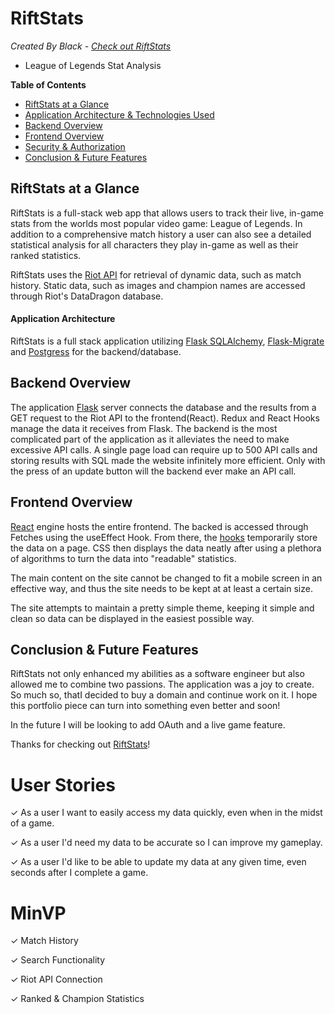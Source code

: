 
# RiftStats
*Created By Black - [Check out RiftStats](https://gxrift.com/)*
- League of Legends Stat Analysis

**Table of Contents**

* [RiftStats at a Glance](#WhatsInTheSauce-at-a-glance)
* [Application Architecture & Technologies Used](#application-architecture)
* [Backend Overview](#backend-overview)
* [Frontend Overview](#frontend-overview)
* [Security & Authorization](#security-&-authorization)
* [Conclusion & Future Features](#conclusion-&-future-features)

## RiftStats at a Glance
RiftStats is a full-stack web app that allows users to track their live, in-game stats from the worlds most popular video game: League of Legends. In addition to a comprehensive match history a user can also see a detailed statistical analysis for all characters they play in-game as well as their ranked statistics.

RiftStats uses the [Riot API](https://developer.riotgames.com/) for retrieval of dynamic data, such as match history. Static data, such as images and champion names are accessed through Riot's DataDragon database.

#### Application Architecture
RiftStats is a full stack application utilizing [Flask SQLAlchemy](https://flask-sqlalchemy.palletsprojects.com/en/2.x/), [Flask-Migrate](https://flask-migrate.readthedocs.io/en/latest/) and [Postgress](https://www.postgresql.org/) for the backend/database.

## Backend Overview
The application [Flask](https://flask.palletsprojects.com/en/1.1.x/) server connects the database and the results from a GET request to the Riot API to the frontend(React). Redux and React Hooks manage the data it receives from Flask.  The backend is the most complicated part of the application as it alleviates the need to make excessive API calls. A single page load can require up to 500 API calls and storing results with SQL made the website infinitely more efficient. Only with the press of an update button will the backend ever make an API call.


## Frontend Overview

[React](https://reactjs.org/) engine hosts the entire frontend. The backed is accessed through Fetches using the useEffect Hook.  From there, the
[hooks](https://reactjs.org/docs/hooks-intro.html) temporarily store the data on a page. CSS then displays the data neatly after using a plethora of algorithms to turn the data into "readable" statistics.

The main content on the site cannot be changed to fit a mobile screen in an effective way, and thus the site needs to be kept at at least a certain size.

The site attempts to maintain a pretty simple theme, keeping it simple and clean so data can be displayed in the easiest possible way.


## Conclusion & Future Features

RiftStats not only enhanced my abilities as a software engineer but also allowed me to combine two passions. The application was a joy to create. So much so, thatI decided to buy a domain and continue work on it. I hope this portfolio piece can turn into something even better and soon!

In the future I will be looking to add OAuth and a live game feature.

Thanks for checking out [RiftStats](https://whatsinthesauce.herokuapp.com/)!

# User Stories

&check; As a user I want to easily access my data quickly, even when in the midst of a game.

&check; As a user I'd need my data to be accurate so I can improve my gameplay.

&check; As a user I'd like to be able to update my data at any given time, even seconds after I complete a game.

# MinVP
&check; Match History

&check; Search Functionality

&check; Riot API Connection

&check; Ranked & Champion Statistics
